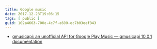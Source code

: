 ```yaml
---
title: Google music
date: 2017-12-23T19:06:15
tags: [ public ]
guid: 102a4663-700e-4c7f-a600-ec7b03eef343
---
```



<!--more-->

 * [gmusicapi: an unofficial API for Google Play Music — gmusicapi 10.0.1 documentation](https://unofficial-google-music-api.readthedocs.io/en/latest/)
